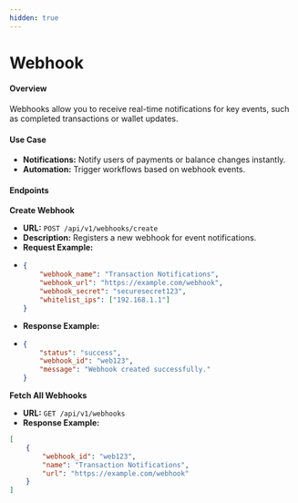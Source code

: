 ```yaml
---
hidden: true
---
```


# Webhook

#### Overview

Webhooks allow you to receive real-time notifications for key events, such as completed transactions or wallet updates.

#### Use Case

* **Notifications:** Notify users of payments or balance changes instantly.
* **Automation:** Trigger workflows based on webhook events.

#### Endpoints

**Create Webhook**

* **URL:** `POST /api/v1/webhooks/create`
* **Description:** Registers a new webhook for event notifications.
* **Request Example:**
* ```json
  {
      "webhook_name": "Transaction Notifications",
      "webhook_url": "https://example.com/webhook",
      "webhook_secret": "securesecret123",
      "whitelist_ips": ["192.168.1.1"]
  }
  ```
* **Response Example:**
* ```json
  {
      "status": "success",
      "webhook_id": "web123",
      "message": "Webhook created successfully."
  }
  ```

**Fetch All Webhooks**

* **URL:** `GET /api/v1/webhooks`
* **Response Example:**

```json
[
    {
        "webhook_id": "web123",
        "name": "Transaction Notifications",
        "url": "https://example.com/webhook"
    }
]
```
